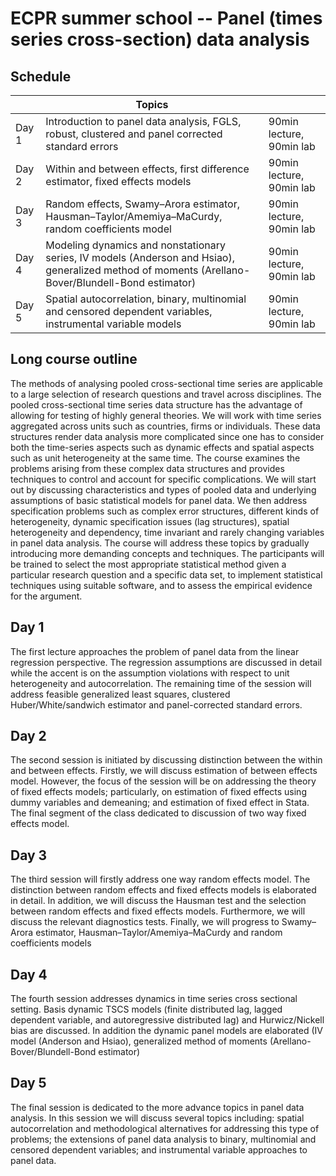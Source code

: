 # ECPR summer school -- Panel (times series cross-section) data analysis

## Schedule

|        | Topics       |                                    |     
| ------ | ------------ | ---------------------------------------|
| Day 1  | Introduction to panel data analysis, FGLS, robust, clustered and panel corrected standard errors|90min lecture, 90min lab |
| Day 2  | Within and between effects, first difference estimator, fixed effects models  | 90min lecture, 90min lab |
| Day 3  | Random effects, Swamy–Arora estimator, Hausman–Taylor/Amemiya–MaCurdy, random coefficients model | 90min lecture, 90min lab |
| Day 4  | Modeling dynamics and nonstationary series, IV models (Anderson and Hsiao), generalized method of moments (Arellano-Bover/Blundell-Bond estimator) | 90min lecture, 90min lab |
| Day 5  | Spatial autocorrelation, binary, multinomial and censored dependent variables, instrumental variable models| 90min lecture, 90min lab |



## Long course outline 

The methods of analysing pooled cross-sectional time series are applicable to a large selection of research questions and travel across disciplines. The pooled cross-sectional time series data structure has the advantage of allowing for testing of highly general theories. We will work with time series aggregated across units such as countries, firms or individuals. These data structures render data analysis more complicated since one has to consider both the time-series aspects such as dynamic effects and spatial aspects such as unit heterogeneity at the same time. The course examines the problems arising from these complex data structures and provides techniques to control and account for specific complications. We will start out by discussing characteristics and types of pooled data and underlying assumptions of basic statistical models for panel data. We then address specification problems such as complex error structures, different kinds of heterogeneity, dynamic specification issues (lag structures), spatial heterogeneity and dependency, time invariant and rarely changing variables in panel data analysis. The course will address these topics by gradually introducing more demanding concepts and techniques. The participants will be trained to select the most appropriate statistical method given a particular research question and a specific data set, to implement statistical techniques using suitable software, and to assess the empirical evidence for the argument.

## Day 1

The first lecture approaches the problem of panel data from the linear regression perspective. The regression assumptions are discussed in detail while the accent is on the assumption violations with respect to unit heterogeneity and autocorrelation. The remaining time of the session will address feasible generalized least squares, clustered Huber/White/sandwich estimator and panel-corrected standard errors.

## Day 2

The second session is initiated by discussing distinction between the within and between effects. Firstly, we will discuss estimation of between effects model. However, the focus of the session will be on addressing the theory of fixed effects models; particularly, on estimation of fixed effects using dummy variables and demeaning; and estimation of fixed effect in Stata. The final segment of the class dedicated to discussion of two way fixed effects model.

## Day 3

The third session will firstly address one way random effects model. The distinction between random effects and fixed effects models is elaborated in detail. In addition, we will discuss the Hausman test and the selection between random effects and fixed effects models. Furthermore, we will discuss the relevant diagnostics tests. Finally, we will progress to  Swamy–Arora estimator, Hausman–Taylor/Amemiya–MaCurdy and random coefficients models

## Day 4

The fourth session addresses dynamics in time series cross sectional setting. Basis dynamic TSCS models (finite distributed lag, lagged dependent variable, and autoregressive distributed lag) and Hurwicz/Nickell bias are discussed. In addition the dynamic panel models are elaborated (IV model (Anderson and Hsiao), generalized method of moments (Arellano-Bover/Blundell-Bond estimator)

## Day 5

The final session is dedicated to the more advance topics in panel data analysis. In this session we will discuss several topics including: spatial autocorrelation and methodological alternatives for addressing this type of problems; the extensions of panel data analysis to binary, multinomial and censored dependent variables; and instrumental variable approaches to panel data.

